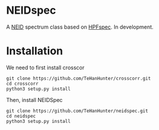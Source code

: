 # NEIDspec

A [NEID](https://neid.psu.edu/) spectrum class based on [HPFspec](https://github.com/gummiks/hpfspec). In development.

# Installation
We need to first install crosscor
```
git clone https://github.com/TeHanHunter/crosscorr.git
cd crosscorr
python3 setup.py install
```
Then, install NEIDSpec
```
git clone https://github.com/TeHanHunter/neidspec.git
cd neidspec
python3 setup.py install
```
